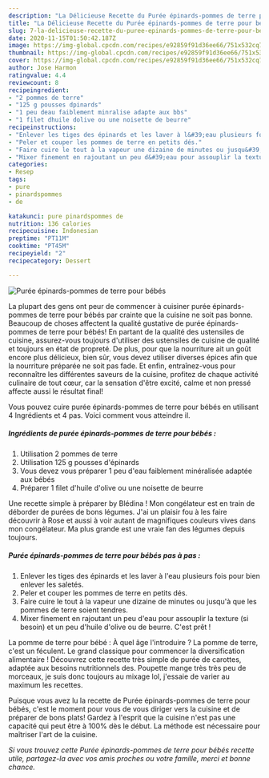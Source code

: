 ```yaml
---
description: "La Délicieuse Recette du Purée épinards-pommes de terre pour bébés"
title: "La Délicieuse Recette du Purée épinards-pommes de terre pour bébés"
slug: 7-la-delicieuse-recette-du-puree-epinards-pommes-de-terre-pour-bebes
date: 2020-11-15T01:50:42.187Z
image: https://img-global.cpcdn.com/recipes/e92859f91d36ee66/751x532cq70/puree-epinards-pommes-de-terre-pour-bebes-photo-principale-de-la-recette.jpg
thumbnail: https://img-global.cpcdn.com/recipes/e92859f91d36ee66/751x532cq70/puree-epinards-pommes-de-terre-pour-bebes-photo-principale-de-la-recette.jpg
cover: https://img-global.cpcdn.com/recipes/e92859f91d36ee66/751x532cq70/puree-epinards-pommes-de-terre-pour-bebes-photo-principale-de-la-recette.jpg
author: Jose Harmon
ratingvalue: 4.4
reviewcount: 8
recipeingredient:
- "2 pommes de terre"
- "125 g pousses dpinards"
- "1 peu deau faiblement minralise adapte aux bbs"
- "1 filet dhuile dolive ou une noisette de beurre"
recipeinstructions:
- "Enlever les tiges des épinards et les laver à l&#39;eau plusieurs fois pour bien enlever les saletés."
- "Peler et couper les pommes de terre en petits dés."
- "Faire cuire le tout à la vapeur une dizaine de minutes ou jusqu&#39;à que les pommes de terre soient tendres."
- "Mixer finement en rajoutant un peu d&#39;eau pour assouplir la texture (si besoin) et un peu d&#39;huile d&#39;olive ou de beurre. C&#39;est prêt !"
categories:
- Resep
tags:
- pure
- pinardspommes
- de

katakunci: pure pinardspommes de 
nutrition: 136 calories
recipecuisine: Indonesian
preptime: "PT11M"
cooktime: "PT45M"
recipeyield: "2"
recipecategory: Dessert

---
```



![Purée épinards-pommes de terre pour bébés](https://img-global.cpcdn.com/recipes/e92859f91d36ee66/751x532cq70/puree-epinards-pommes-de-terre-pour-bebes-photo-principale-de-la-recette.jpg)

La plupart des gens ont peur de commencer à cuisiner purée épinards-pommes de terre pour bébés par crainte que la cuisine ne soit pas bonne. Beaucoup de choses affectent la qualité gustative de purée épinards-pommes de terre pour bébés! En partant de la qualité des ustensiles de cuisine, assurez-vous toujours d'utiliser des ustensiles de cuisine de qualité et toujours en état de propreté. De plus, pour que la nourriture ait un goût encore plus délicieux, bien sûr, vous devez utiliser diverses épices afin que la nourriture préparée ne soit pas fade. Et enfin, entraînez-vous pour reconnaître les différentes saveurs de la cuisine, profitez de chaque activité culinaire de tout cœur, car la sensation d'être excité, calme et non pressé affecte aussi le résultat final!

<!--inarticleads1-->

Vous pouvez cuire purée épinards-pommes de terre pour bébés en utilisant 4 Ingrédients et 4 pas. Voici comment vous atteindre il.

##### Ingrédients de purée épinards-pommes de terre pour bébés :

1. Utilisation 2 pommes de terre
1. Utilisation 125 g pousses d&#39;épinards
1. Vous devez vous préparer 1 peu d&#39;eau faiblement minéralisée adaptée aux bébés
1. Préparer 1 filet d&#39;huile d&#39;olive ou une noisette de beurre


Une recette simple à préparer by Blédina ! Mon congélateur est en train de déborder de purées de bons légumes. J&#39;ai un plaisir fou à les faire découvrir à Rose et aussi à voir autant de magnifiques couleurs vives dans mon congélateur. Ma plus grande est une vraie fan des légumes depuis toujours. 

<!--inarticleads2-->

##### Purée épinards-pommes de terre pour bébés pas à pas :

1. Enlever les tiges des épinards et les laver à l&#39;eau plusieurs fois pour bien enlever les saletés.
1. Peler et couper les pommes de terre en petits dés.
1. Faire cuire le tout à la vapeur une dizaine de minutes ou jusqu&#39;à que les pommes de terre soient tendres.
1. Mixer finement en rajoutant un peu d&#39;eau pour assouplir la texture (si besoin) et un peu d&#39;huile d&#39;olive ou de beurre. C&#39;est prêt !


La pomme de terre pour bébé : À quel âge l&#39;introduire ? La pomme de terre, c&#39;est un féculent. Le grand classique pour commencer la diversification alimentaire ! Découvrez cette recette très simple de purée de carottes, adaptée aux besoins nutritionnels des. Poupette mange très très peu de morceaux, je suis donc toujours au mixage lol, j&#39;essaie de varier au maximum les recettes. 

<!--inarticleads1-->

<p>
Puisque vous avez lu la recette de Purée épinards-pommes de terre pour bébés, c'est le moment pour vous de vous diriger vers la cuisine et de préparer de bons plats! Gardez à l'esprit que la cuisine n'est pas une capacité qui peut être à 100% dès le début. La méthode est nécessaire pour maîtriser l'art de la cuisine.
</p>

<p>
<i>Si vous trouvez cette Purée épinards-pommes de terre pour bébés recette utile, partagez-la avec vos amis proches ou votre famille, merci et bonne chance.</i>
</p>
